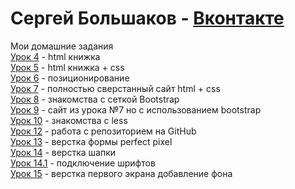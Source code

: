 # Сергей Большаков - [Вконтакте](https://vk.com/im_still_stading "Сергей")
Мои домашние задания   
[Урок 4](https://github.com/SergeyFWD/sergeyfwd.github.io/tree/master/lesson_4) - html книжка  
[Урок 5](https://github.com/SergeyFWD/sergeyfwd.github.io/tree/master/lesson_5) - html книжка + css  
[Урок 6](https://codepen.io/Sergibus57/pen/PooQoZe) - позиционирование  
[Урок 7](https://codepen.io/Sergibus57/pen/vYYdBoZ) - полностью сверстанный сайт html + css  
[Урок 8](https://yadi.sk/d/15jef15T4Apyzw) - знакомства с сеткой Bootstrap  
[Урок 9](https://yadi.sk/d/-8Xia0t-vfolEA) - сайт из урока №7 но с использованием bootstrap  
[Урок 10](https://fs02.getcourse.ru/fileservice/file/download/a/12250/sc/101/h/8671ae8b3c73148ea7df0d07215880d4.less) - знакомства с less  
[Урок 12](https://sergeyfwd.github.io/) - работа с репозиторием на GitHub  
[Урок 13](https://github.com/SergeyFWD/sergeyfwd.github.io/tree/master/lesson_13/src) - верстка формы perfect pixel  
[Урок 14](https://github.com/SergeyFWD/sergeyfwd.github.io/tree/master/lesson_14) - верстка шапки  
[Урок 14.1](https://github.com/SergeyFWD/sergeyfwd.github.io/tree/master/lesson_14.1) - подключение шрифтов  
[Урок 15](https://github.com/SergeyFWD/sergeyfwd.github.io/tree/master/lesson_15) - верстка первого экрана добавление фона  
